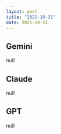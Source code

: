 ```yaml
---
layout: post
title: "2025-10-31"
date: 2025-10-31
---
```


## Gemini

null

## Claude

null

## GPT

null
